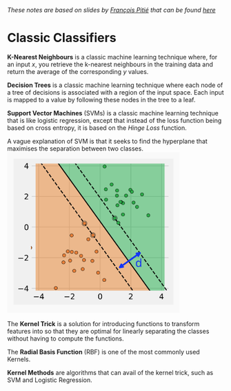 *These notes are based on slides by [François Pitié](https://francois.pitie.net/) that can be found [here](https://github.com/frcs/EE4C16/blob/master/handouts/handout-03-classic-classifiers.pdf)*

# Classic Classifiers

**K-Nearest Neighbours** is a classic machine learning technique where, for an input *x*, you retrieve the k-nearest neighbours in the training data and return the average of the corresponding *y* values.

**Decision Trees** is a classic machine learning technique where each node of a tree of decisions is associated with a region of the input space. Each input is mapped to a value by following these nodes in the tree to a leaf.

**Support Vector Machines** (SVMs) is a classic machine learning technique that is like logistic regression, except that instead of the loss function being based on cross entropy, it is based on the *Hinge Loss* function.

A vague explanation of SVM is that it seeks to find the hyperplane that maximises the separation between two classes.  
<img src="https://github.com/nating/EE4C16/blob/master/assets/notes-images/svm-example.png" width="400"/>

The **Kernel Trick** is a solution for introducing functions to transform features into so that they are optimal for linearly separating the classes without having to compute the functions.

The **Radial Basis Function** (RBF) is one of the most commonly used Kernels.

**Kernel Methods** are algorithms that can avail of the kernel trick, such as SVM and Logistic Regression.
